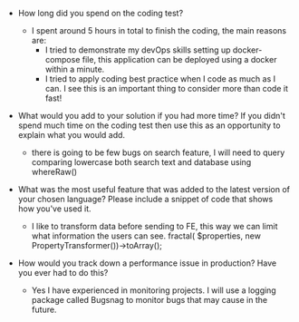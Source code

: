 - How long did you spend on the coding test?
    - I spent around 5 hours in total to finish the coding, the main reasons are:
        - I tried to demonstrate my devOps skills setting up docker-compose file, this application can be deployed using
          a docker within a minute.
        - I tried to apply coding best practice when I code as much as I can. I see this is an important thing to
          consider more than code it fast!
- What would you add to your solution if you had more time? If you didn't spend much time on the coding test then use
  this as an opportunity to explain what you would add.
    - there is going to be few bugs on search feature, I will need to query comparing lowercase both search text and
      database using whereRaw()
- What was the most useful feature that was added to the latest version of your chosen language? Please include a
  snippet of code that shows how you've used it.
    - I like to transform data before sending to FE, this way we can limit what information the users can see. fractal(
      $properties, new PropertyTransformer())->toArray();

- How would you track down a performance issue in production? Have you ever had to do this?
    - Yes I have experienced in monitoring projects. I will use a logging package called Bugsnag to monitor bugs that
      may cause in the future.
